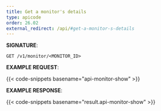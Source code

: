 ```yaml
---
title: Get a monitor's details
type: apicode
order: 26.02
external_redirect: /api/#get-a-monitor-s-details
---
```



**SIGNATURE**:

`GET /v1/monitor/<MONITOR_ID>`

**EXAMPLE REQUEST**:

{{< code-snippets basename="api-monitor-show" >}}

**EXAMPLE RESPONSE**:

{{< code-snippets basename="result.api-monitor-show" >}}

